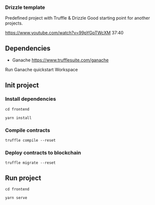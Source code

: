 ### Drizzle template
Predefined project with Truffle & Drizzle
Good starting point for another projects.

https://www.youtube.com/watch?v=99pYGpTWcXM 37:40

[comment]: <> (todo prejmenovat na swap)

## Dependencies
- Ganache https://www.trufflesuite.com/ganache

Run Ganache quickstart Workspace

## Init project
### Install dependencies
```cd frontend```

```yarn install```

### Compile contracts
```truffle compile --reset```

### Deploy contracts to blockchain
```truffle migrate --reset```

## Run project
```cd frontend```

```yarn serve```

